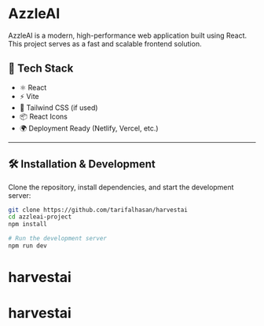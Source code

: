 # AzzleAI

AzzleAI is a modern, high-performance web application built using React. This project serves as a fast and scalable frontend solution.

## 🚀 Tech Stack

- ⚛️ React
- ⚡ Vite
- 🎨 Tailwind CSS (if used)
- 📦 React Icons
- 🌍 Deployment Ready (Netlify, Vercel, etc.)

---

## 🛠 Installation & Development

Clone the repository, install dependencies, and start the development server:

```bash
git clone https://github.com/tarifalhasan/harvestai
cd azzleai-project
npm install

# Run the development server
npm run dev
```

# harvestai

# harvestai
